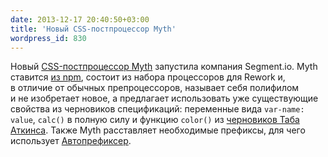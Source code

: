 ```yaml
---
date: 2013-12-17 20:40:50+03:00
title: 'Новый CSS-постпроцессор Myth'
wordpress_id: 830
---
```


Новый [CSS-постпроцессор Myth](http://myth.io/) запустила компания Segment.io. Myth ставится [из npm](https://npmjs.org/package/myth), состоит из набора процессоров для Rework и, в отличие от обычных препроцессоров, называет себя полифилом и не изобретает новое, а предлагает использовать уже существующие свойства из черновиков спецификаций: переменные вида `var-name: value`, `calc()` в полную силу и функцию `color()` из [черновиков Таба Аткинса](http://rawgithub.com/tabatkins/specs/master/css-color/Overview.html#modifying-colors). Также Myth расставляет необходимые префиксы, для чего использует [Автопрефиксер](https://github.com/ai/autoprefixer).
